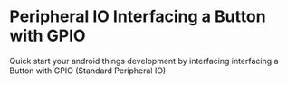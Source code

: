# Peripheral IO Interfacing a Button with GPIO
Quick start your android things development  by interfacing interfacing a Button with GPIO (Standard Peripheral IO)
